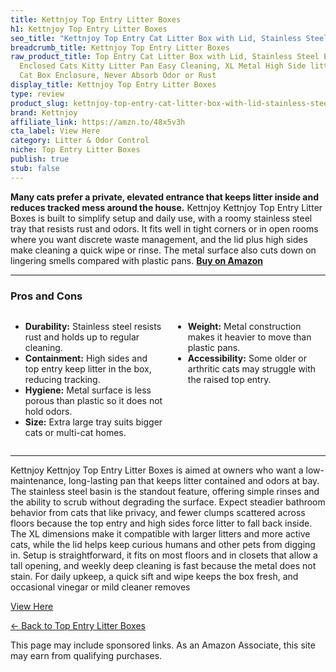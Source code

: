 ```yaml
---
title: Kettnjoy Top Entry Litter Boxes
h1: Kettnjoy Top Entry Litter Boxes
seo_title: "Kettnjoy Top Entry Cat Litter Box with Lid, Stainless Steel\u2026"
breadcrumb_title: Kettnjoy Top Entry Litter Boxes
raw_product_title: Top Entry Cat Litter Box with Lid, Stainless Steel Extra Large
  Enclosed Cats Kitty Litter Pan Easy Cleaning, XL Metal High Side litter Boxes Tray,
  Cat Box Enclosure, Never Absorb Odor or Rust
display_title: Kettnjoy Top Entry Litter Boxes
type: review
product_slug: kettnjoy-top-entry-cat-litter-box-with-lid-stainless-steel-extra-large-13f1d863
brand: Kettnjoy
affiliate_link: https://amzn.to/48x5v3h
cta_label: View Here
category: Litter & Odor Control
niche: Top Entry Litter Boxes
publish: true
stub: false
---
```


<div id="intro" class="full-width">
  <p><strong>Many cats prefer a private, elevated entrance that keeps litter inside and reduces tracked mess around the house.</strong> Kettnjoy Kettnjoy Top Entry Litter Boxes is built to simplify setup and daily use, with a roomy stainless steel tray that resists rust and odors. It fits well in tight corners or in open rooms where you want discrete waste management, and the lid plus high sides make cleaning a quick wipe or rinse. The metal surface also cuts down on lingering smells compared with plastic pans. <a href="https://amzn.to/48x5v3h" rel="nofollow sponsored noopener" target="_blank"><strong>Buy on Amazon</strong></a></p>
</div>

<hr />
<h3 id="pros-cons">Pros and Cons</h3>
<div class="pc-grid" style="display:grid;grid-template-columns:1fr 1fr;gap:16px;">
  <ul>
    <li><strong>Durability:</strong> Stainless steel resists rust and holds up to regular cleaning.</li>
    <li><strong>Containment:</strong> High sides and top entry keep litter in the box, reducing tracking.</li>
    <li><strong>Hygiene:</strong> Metal surface is less porous than plastic so it does not hold odors.</li>
    <li><strong>Size:</strong> Extra large tray suits bigger cats or multi-cat homes.</li>
  </ul>
  <ul>
    <li><strong>Weight:</strong> Metal construction makes it heavier to move than plastic pans.</li>
    <li><strong>Accessibility:</strong> Some older or arthritic cats may struggle with the raised top entry.</li>
  </ul>
</div>
<hr />

<div class="full-width">
  <p>Kettnjoy Kettnjoy Top Entry Litter Boxes is aimed at owners who want a low-maintenance, long-lasting pan that keeps litter contained and odors at bay. The stainless steel basin is the standout feature, offering simple rinses and the ability to scrub without degrading the surface. Expect steadier bathroom behavior from cats that like privacy, and fewer clumps scattered across floors because the top entry and high sides force litter to fall back inside. The XL dimensions make it compatible with larger litters and more active cats, while the lid helps keep curious humans and other pets from digging in. Setup is straightforward, it fits on most floors and in closets that allow a tall opening, and weekly deep cleaning is fast because the metal does not stain. For daily upkeep, a quick sift and wipe keeps the box fresh, and occasional vinegar or mild cleaner removes
<p><a class="btn" href="https://amzn.to/48x5v3h" target="_blank" rel="nofollow sponsored noopener">View Here</a></p>
<p><a href="/roundups/litter-odor-control/top-entry-litter-boxes/">← Back to Top Entry Litter Boxes</a></p>
<aside class="disclosure">This page may include sponsored links. As an Amazon Associate, this site may earn from qualifying purchases.</aside>
